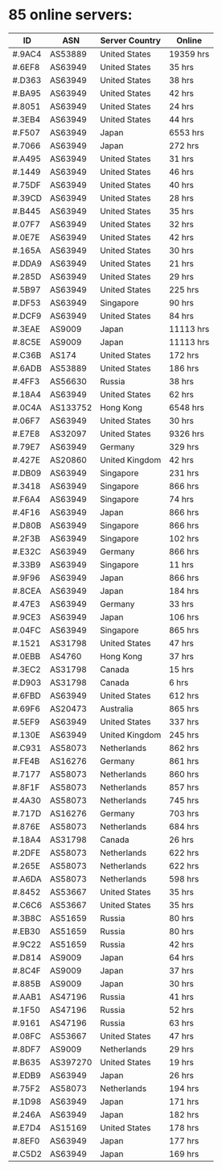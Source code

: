 # 85 online servers:

| ID | ASN | Server Country | Online |
| ------ | ------ | ------ | ------ |
| #.9AC4 | AS53889 | United States | 19359 hrs |
| #.6EF8 | AS63949 | United States | 35 hrs |
| #.D363 | AS63949 | United States | 38 hrs |
| #.BA95 | AS63949 | United States | 42 hrs |
| #.8051 | AS63949 | United States | 24 hrs |
| #.3EB4 | AS63949 | United States | 44 hrs |
| #.F507 | AS63949 | Japan | 6553 hrs |
| #.7066 | AS63949 | Japan | 272 hrs |
| #.A495 | AS63949 | United States | 31 hrs |
| #.1449 | AS63949 | United States | 46 hrs |
| #.75DF | AS63949 | United States | 40 hrs |
| #.39CD | AS63949 | United States | 28 hrs |
| #.B445 | AS63949 | United States | 35 hrs |
| #.07F7 | AS63949 | United States | 32 hrs |
| #.0E7E | AS63949 | United States | 42 hrs |
| #.165A | AS63949 | United States | 30 hrs |
| #.DDA9 | AS63949 | United States | 21 hrs |
| #.285D | AS63949 | United States | 29 hrs |
| #.5B97 | AS63949 | United States | 225 hrs |
| #.DF53 | AS63949 | Singapore | 90 hrs |
| #.DCF9 | AS63949 | United States | 84 hrs |
| #.3EAE | AS9009 | Japan | 11113 hrs |
| #.8C5E | AS9009 | Japan | 11113 hrs |
| #.C36B | AS174 | United States | 172 hrs |
| #.6ADB | AS53889 | United States | 186 hrs |
| #.4FF3 | AS56630 | Russia | 38 hrs |
| #.18A4 | AS63949 | United States | 62 hrs |
| #.0C4A | AS133752 | Hong Kong | 6548 hrs |
| #.06F7 | AS63949 | United States | 30 hrs |
| #.E7E8 | AS32097 | United States | 9326 hrs |
| #.79E7 | AS63949 | Germany | 329 hrs |
| #.427E | AS20860 | United Kingdom | 42 hrs |
| #.DB09 | AS63949 | Singapore | 231 hrs |
| #.3418 | AS63949 | Singapore | 866 hrs |
| #.F6A4 | AS63949 | Singapore | 74 hrs |
| #.4F16 | AS63949 | Japan | 866 hrs |
| #.D80B | AS63949 | Singapore | 866 hrs |
| #.2F3B | AS63949 | Singapore | 102 hrs |
| #.E32C | AS63949 | Germany | 866 hrs |
| #.33B9 | AS63949 | Singapore | 11 hrs |
| #.9F96 | AS63949 | Japan | 866 hrs |
| #.8CEA | AS63949 | Japan | 184 hrs |
| #.47E3 | AS63949 | Germany | 33 hrs |
| #.9CE3 | AS63949 | Japan | 106 hrs |
| #.04FC | AS63949 | Singapore | 865 hrs |
| #.1521 | AS31798 | United States | 47 hrs |
| #.0EBB | AS4760 | Hong Kong | 37 hrs |
| #.3EC2 | AS31798 | Canada | 15 hrs |
| #.D903 | AS31798 | Canada | 6 hrs |
| #.6FBD | AS63949 | United States | 612 hrs |
| #.69F6 | AS20473 | Australia | 865 hrs |
| #.5EF9 | AS63949 | United States | 337 hrs |
| #.130E | AS63949 | United Kingdom | 245 hrs |
| #.C931 | AS58073 | Netherlands | 862 hrs |
| #.FE4B | AS16276 | Germany | 861 hrs |
| #.7177 | AS58073 | Netherlands | 860 hrs |
| #.8F1F | AS58073 | Netherlands | 857 hrs |
| #.4A30 | AS58073 | Netherlands | 745 hrs |
| #.717D | AS16276 | Germany | 703 hrs |
| #.876E | AS58073 | Netherlands | 684 hrs |
| #.18A4 | AS31798 | Canada | 26 hrs |
| #.2DFE | AS58073 | Netherlands | 622 hrs |
| #.265E | AS58073 | Netherlands | 622 hrs |
| #.A6DA | AS58073 | Netherlands | 598 hrs |
| #.8452 | AS53667 | United States | 35 hrs |
| #.C6C6 | AS53667 | United States | 35 hrs |
| #.3B8C | AS51659 | Russia | 80 hrs |
| #.EB30 | AS51659 | Russia | 80 hrs |
| #.9C22 | AS51659 | Russia | 42 hrs |
| #.D814 | AS9009 | Japan | 64 hrs |
| #.8C4F | AS9009 | Japan | 37 hrs |
| #.885B | AS9009 | Japan | 30 hrs |
| #.AAB1 | AS47196 | Russia | 41 hrs |
| #.1F50 | AS47196 | Russia | 52 hrs |
| #.9161 | AS47196 | Russia | 63 hrs |
| #.08FC | AS53667 | United States | 47 hrs |
| #.8DF7 | AS9009 | Netherlands | 29 hrs |
| #.B635 | AS397270 | United States | 19 hrs |
| #.EDB9 | AS63949 | Japan | 26 hrs |
| #.75F2 | AS58073 | Netherlands | 194 hrs |
| #.1D98 | AS63949 | Japan | 171 hrs |
| #.246A | AS63949 | Japan | 182 hrs |
| #.E7D4 | AS15169 | United States | 178 hrs |
| #.8EF0 | AS63949 | Japan | 177 hrs |
| #.C5D2 | AS63949 | Japan | 169 hrs |

